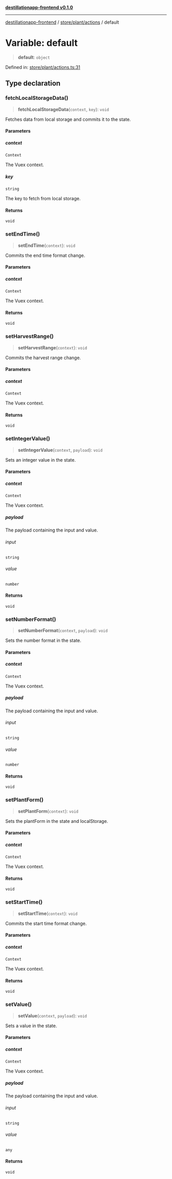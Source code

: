 [**destillationapp-frontend v0.1.0**](../../../../README.md)

***

[destillationapp-frontend](../../../../modules.md) / [store/plant/actions](../README.md) / default

# Variable: default

> **default**: `object`

Defined in: [store/plant/actions.ts:31](https://github.com/DestillApp/main/blob/be94b1d93681946bd573e84cd8381ba32cee62b9/frontend/src/store/plant/actions.ts#L31)

## Type declaration

### fetchLocalStorageData()

> **fetchLocalStorageData**(`context`, `key`): `void`

Fetches data from local storage and commits it to the state.

#### Parameters

##### context

`Context`

The Vuex context.

##### key

`string`

The key to fetch from local storage.

#### Returns

`void`

### setEndTime()

> **setEndTime**(`context`): `void`

Commits the end time format change.

#### Parameters

##### context

`Context`

The Vuex context.

#### Returns

`void`

### setHarvestRange()

> **setHarvestRange**(`context`): `void`

Commits the harvest range change.

#### Parameters

##### context

`Context`

The Vuex context.

#### Returns

`void`

### setIntegerValue()

> **setIntegerValue**(`context`, `payload`): `void`

Sets an integer value in the state.

#### Parameters

##### context

`Context`

The Vuex context.

##### payload

The payload containing the input and value.

###### input

`string`

###### value

`number`

#### Returns

`void`

### setNumberFormat()

> **setNumberFormat**(`context`, `payload`): `void`

Sets the number format in the state.

#### Parameters

##### context

`Context`

The Vuex context.

##### payload

The payload containing the input and value.

###### input

`string`

###### value

`number`

#### Returns

`void`

### setPlantForm()

> **setPlantForm**(`context`): `void`

Sets the plantForm in the state and localStorage.

#### Parameters

##### context

`Context`

The Vuex context.

#### Returns

`void`

### setStartTime()

> **setStartTime**(`context`): `void`

Commits the start time format change.

#### Parameters

##### context

`Context`

The Vuex context.

#### Returns

`void`

### setValue()

> **setValue**(`context`, `payload`): `void`

Sets a value in the state.

#### Parameters

##### context

`Context`

The Vuex context.

##### payload

The payload containing the input and value.

###### input

`string`

###### value

`any`

#### Returns

`void`
